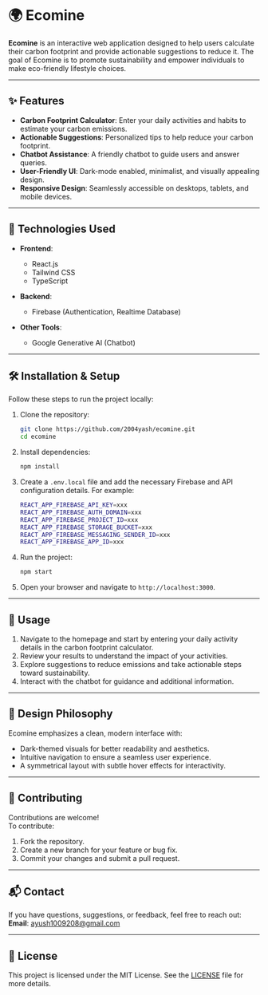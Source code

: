 # 🌍 Ecomine

**Ecomine** is an interactive web application designed to help users calculate their carbon footprint and provide actionable suggestions to reduce it. The goal of Ecomine is to promote sustainability and empower individuals to make eco-friendly lifestyle choices.

---

## ✨ Features

- **Carbon Footprint Calculator**: Enter your daily activities and habits to estimate your carbon emissions.
- **Actionable Suggestions**: Personalized tips to help reduce your carbon footprint.
- **Chatbot Assistance**: A friendly chatbot to guide users and answer queries.
- **User-Friendly UI**: Dark-mode enabled, minimalist, and visually appealing design.
- **Responsive Design**: Seamlessly accessible on desktops, tablets, and mobile devices.

---

## 🚀 Technologies Used

- **Frontend**:  
  - React.js  
  - Tailwind CSS  
  - TypeScript  

- **Backend**:  
  - Firebase (Authentication, Realtime Database)  

- **Other Tools**:  
  - Google Generative AI (Chatbot)  

---

## 🛠️ Installation & Setup

Follow these steps to run the project locally:

1. Clone the repository:  
   ```bash
   git clone https://github.com/2004yash/ecomine.git
   cd ecomine
   ```

2. Install dependencies:  
   ```bash
   npm install
   ```

3. Create a `.env.local` file and add the necessary Firebase and API configuration details. For example:  
   ```bash
   REACT_APP_FIREBASE_API_KEY=xxx
   REACT_APP_FIREBASE_AUTH_DOMAIN=xxx
   REACT_APP_FIREBASE_PROJECT_ID=xxx
   REACT_APP_FIREBASE_STORAGE_BUCKET=xxx
   REACT_APP_FIREBASE_MESSAGING_SENDER_ID=xxx
   REACT_APP_FIREBASE_APP_ID=xxx

   ```

4. Run the project:  
   ```bash
   npm start
   ```

5. Open your browser and navigate to `http://localhost:3000`.

---

## 📙 Usage

1. Navigate to the homepage and start by entering your daily activity details in the carbon footprint calculator.
2. Review your results to understand the impact of your activities.
3. Explore suggestions to reduce emissions and take actionable steps toward sustainability.
4. Interact with the chatbot for guidance and additional information.

---

## 🎨 Design Philosophy

Ecomine emphasizes a clean, modern interface with:  
- Dark-themed visuals for better readability and aesthetics.  
- Intuitive navigation to ensure a seamless user experience.  
- A symmetrical layout with subtle hover effects for interactivity.  

---

## 🤝 Contributing

Contributions are welcome!  
To contribute:  
1. Fork the repository.  
2. Create a new branch for your feature or bug fix.  
3. Commit your changes and submit a pull request.  

---

## 📬 Contact

If you have questions, suggestions, or feedback, feel free to reach out:  
**Email**: ayush1009208@gmail.com  

---

## 📝 License

This project is licensed under the MIT License. See the [LICENSE](LICENSE) file for more details.
